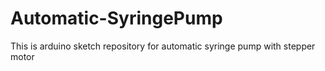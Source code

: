 # Automatic-SyringePump
This is arduino sketch repository for automatic syringe pump with stepper motor
